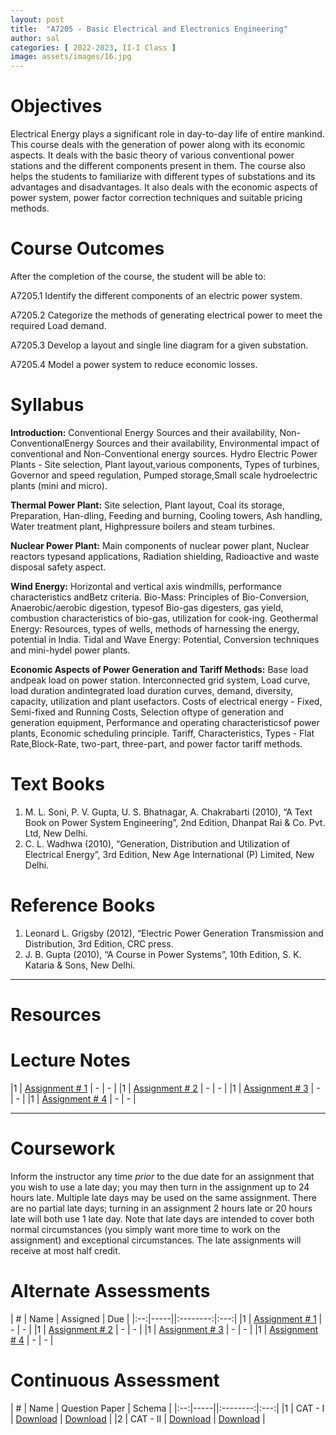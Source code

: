 ```yaml
---
layout: post
title:  "A7205 - Basic Electrical and Electronics Engineering"
author: sal
categories: [ 2022-2023, II-I Class ]
image: assets/images/16.jpg
---
```


# <a name="description">Objectives</a>

  Electrical Energy plays a significant role in day-to-day life of entire mankind. This course deals with the generation of power along with its economic aspects. It deals with the basic theory of various conventional power stations and the different components present in them. The course also helps the students to familiarize with different types of substations and its advantages and disadvantages. It also deals with the economic aspects of power system, power factor correction techniques and suitable pricing methods. 

# <a name="outcomes">Course Outcomes</a>

After the completion of the course, the student will be able to:

A7205.1 Identify the different components of an electric power system.
 
A7205.2 Categorize the methods of generating electrical power to meet the required Load demand. 

A7205.3 Develop a layout and single line diagram for a given substation. 

A7205.4 Model a power system to reduce economic losses. 

# <a name="syllabus">Syllabus</a>

**Introduction:** Conventional Energy Sources and their availability, Non-ConventionalEnergy Sources and their availability, Environmental impact of conventional and Non-Conventional energy sources. Hydro Electric Power Plants - Site selection, Plant layout,various components, Types of turbines, Governor and speed regulation, Pumped storage,Small scale hydroelectric plants (mini and micro).

**Thermal Power Plant:** Site selection, Plant layout, Coal its storage, Preparation, Han-dling, Feeding and burning, Cooling towers, Ash handling, Water treatment plant, Highpressure boilers and steam turbines.

**Nuclear Power Plant:** Main components of nuclear power plant, Nuclear reactors typesand applications, Radiation shielding, Radioactive and waste disposal safety aspect.

**Wind Energy:** Horizontal and vertical axis windmills, performance characteristics andBetz criteria. Bio-Mass: Principles of Bio-Conversion, Anaerobic/aerobic digestion, typesof Bio-gas digesters, gas yield, combustion characteristics of bio-gas, utilization for cook-ing. Geothermal Energy: Resources, types of wells, methods of harnessing the energy, potential in India. Tidal and Wave Energy: Potential, Conversion techniques and mini-hydel power plants.

**Economic Aspects of Power Generation and Tariff Methods:** Base load andpeak load on power station. Interconnected grid system, Load curve, load duration andintegrated load duration curves, demand, diversity, capacity, utilization and plant usefactors. Costs of electrical energy - Fixed, Semi-fixed and Running Costs, Selection oftype of generation and generation equipment, Performance and operating characteristicsof power plants, Economic scheduling principle. Tariff, Characteristics, Types - Flat Rate,Block-Rate, two-part, three-part, and power factor tariff methods.

# <a name="textbooks">Text Books</a>

1. M. L. Soni, P. V. Gupta, U. S. Bhatnagar, A. Chakrabarti (2010), “A Text Book on Power System Engineering”, 2nd Edition, Dhanpat Rai & Co. Pvt. Ltd, New Delhi.
2. C. L. Wadhwa (2010), “Generation, Distribution and Utilization of Electrical Energy”, 3rd Edition, New Age International (P) Limited, New Delhi.

# <a name="references">Reference Books</a>

1. Leonard L. Grigsby (2012), “Electric Power Generation Transmission and Distribution, 3rd Edition, CRC press.
2. J. B. Gupta (2010), “A Course in Power Systems”, 10th Edition, S. K. Kataria & Sons, New Delhi.

<hr>

# Resources

# <a name="lecturenotes">Lecture Notes</a>

|1 | [Assignment # 1](link) | - | - |
|1 | [Assignment # 2](link) | - | - |
|1 | [Assignment # 3](link) | - | - |
|1 | [Assignment # 4](link) | - | - |

<hr>

# Coursework

Inform the instructor any time *prior* to the due date for an assignment that you wish to use a late day; you may then turn in the assignment up to 24 hours late. Multiple late days may be used on the same assignment. There are no partial late days; turning in an assignment 2 hours late or 20 hours late will both use 1 late day. Note that late days are intended to cover both normal circumstances (you simply want more time to work on the assignment) and exceptional circumstances. The late assignments will receive at most half credit.

# <a name="aat">Alternate Assessments</a>

| #  | Name | Assigned | Due |
|:--:|-----||:--------:|:---:|
|1 | [Assignment # 1](link) | - | - |
|1 | [Assignment # 2](link) | - | - |
|1 | [Assignment # 3](link) | - | - |
|1 | [Assignment # 4](link) | - | - |

# <a name="cat">Continuous Assessment</a>

| #  | Name | Question Paper | Schema  |
|:--:|-----||:--------:|:---:|
|1 | CAT - I | [Download](link) | [Download](link) |
|2 | CAT - II | [Download](link) | [Download](link) |
